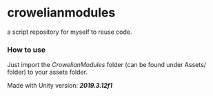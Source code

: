 # crowelianmodules
a script repository for myself to reuse code.


### How to use
Just import the *CrowelianModules* folder (can be found under Assets/ folder) to your assets folder. 

Made with Unity version: **_2019.3.12f1_**

